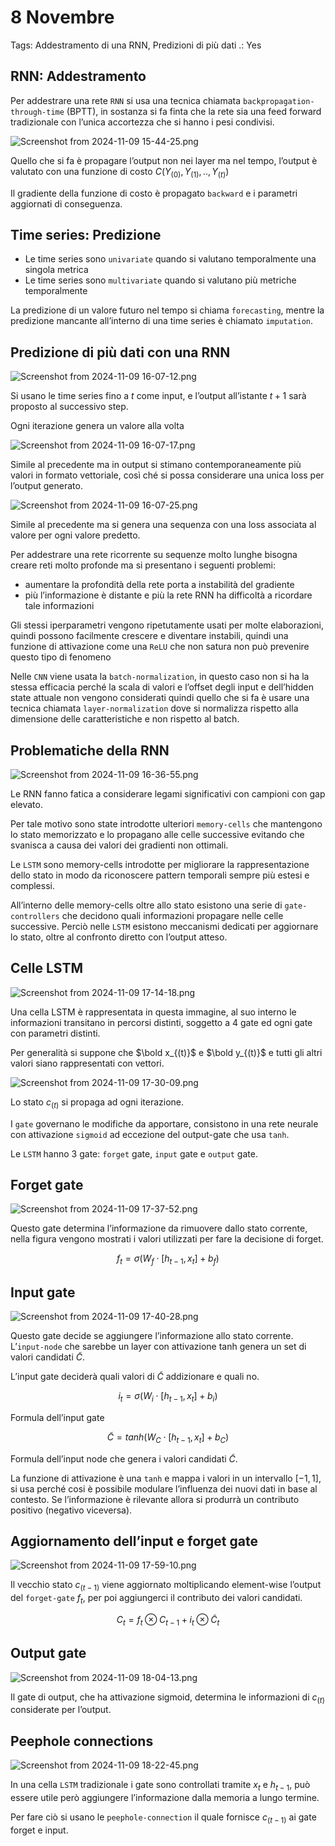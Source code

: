 # 8 Novembre

Tags: Addestramento di una RNN, Predizioni di più dati
.: Yes

## RNN: Addestramento

Per addestrare una rete `RNN` si usa una tecnica chiamata `backpropagation-through-time` (BPTT), in sostanza si fa finta che la rete sia una feed forward tradizionale con l’unica accortezza che si hanno i pesi condivisi.

![Screenshot from 2024-11-09 15-44-25.png](Screenshot_from_2024-11-09_15-44-25.png)

Quello che si fa è propagare l’output non nei layer ma nel tempo, l’output è valutato con una funzione di costo $C(Y_{(0)}, Y_{(1)},..,Y_{(t)})$

Il gradiente della funzione di costo è propagato `backward` e i parametri aggiornati di conseguenza.

## Time series: Predizione

- Le time series sono `univariate` quando si valutano temporalmente una singola metrica
- Le time series sono `multivariate` quando si valutano più metriche temporalmente

La predizione di un valore futuro nel tempo si chiama `forecasting`, mentre la predizione mancante all’interno di una time series è chiamato `imputation`.

## Predizione di più dati con una RNN

![Screenshot from 2024-11-09 16-07-12.png](Screenshot_from_2024-11-09_16-07-12.png)

Si usano le time series fino a $t$ come input, e l’output all’istante $t+1$ sarà proposto al successivo step.

Ogni iterazione genera un valore alla volta

![Screenshot from 2024-11-09 16-07-17.png](Screenshot_from_2024-11-09_16-07-17.png)

Simile al precedente ma in output si stimano contemporaneamente più valori in formato vettoriale, così ché si possa considerare una unica loss per l’output generato.

![Screenshot from 2024-11-09 16-07-25.png](Screenshot_from_2024-11-09_16-07-25.png)

Simile al precedente ma si genera una sequenza con una loss associata al valore per ogni valore predetto.

Per addestrare una rete ricorrente su sequenze molto lunghe bisogna creare reti molto profonde ma si presentano i seguenti problemi:

- aumentare la profondità della rete porta a instabilità del gradiente
- più l’informazione è distante e più la rete RNN ha difficoltà a ricordare tale informazioni

Gli stessi iperparametri vengono ripetutamente usati per molte elaborazioni, quindi possono facilmente crescere e diventare instabili, quindi una funzione di attivazione come una `ReLU` che non satura non può prevenire questo tipo di fenomeno

Nelle `CNN` viene usata la `batch-normalization`, in questo caso non si ha la stessa efficacia perché la scala di valori e l’offset degli input e dell’hidden state attuale non vengono considerati quindi quello che si fa è usare una tecnica chiamata `layer-normalization` dove si normalizza rispetto alla dimensione delle caratteristiche e non rispetto al batch. 

## Problematiche della RNN

![Screenshot from 2024-11-09 16-36-55.png](Screenshot_from_2024-11-09_16-36-55.png)

Le RNN fanno fatica a considerare legami significativi con campioni con gap elevato.

Per tale motivo sono state introdotte ulteriori `memory-cells` che mantengono lo stato memorizzato e lo propagano alle celle successive evitando che svanisca a causa dei valori dei gradienti non ottimali.

Le `LSTM` sono memory-cells introdotte per migliorare la rappresentazione dello stato in modo da riconoscere pattern temporali sempre più estesi e complessi. 

All’interno delle memory-cells oltre allo stato esistono una serie di `gate-controllers` che decidono quali informazioni propagare nelle celle successive. Perciò nelle `LSTM` esistono meccanismi dedicati per aggiornare lo stato, oltre al confronto diretto con l’output atteso.

## Celle LSTM

![Screenshot from 2024-11-09 17-14-18.png](Screenshot_from_2024-11-09_17-14-18.png)

Una cella LSTM è rappresentata in questa immagine, al suo interno le informazioni transitano in percorsi distinti, soggetto a 4 gate ed ogni gate con parametri distinti.

Per generalità si suppone che $\bold x_{(t)}$ e $\bold y_{(t)}$ e tutti gli altri valori siano rappresentati con vettori.

![Screenshot from 2024-11-09 17-30-09.png](Screenshot_from_2024-11-09_17-30-09.png)

Lo stato $c_{(t)}$ si propaga ad ogni iterazione.

I `gate` governano le modifiche da apportare, consistono in una rete neurale con attivazione `sigmoid` ad eccezione del output-gate che usa `tanh`.

Le `LSTM` hanno 3 gate: `forget` gate, `input` gate e `output` gate.

## Forget gate

![Screenshot from 2024-11-09 17-37-52.png](Screenshot_from_2024-11-09_17-37-52.png)

Questo gate determina l’informazione da rimuovere dallo stato corrente, nella figura vengono mostrati i valori utilizzati per fare la decisione di forget.

$$
f_t=\sigma(W_f\cdot\left[h_{t-1},x_t\right]+b_f)
$$

## Input gate

![Screenshot from 2024-11-09 17-40-28.png](Screenshot_from_2024-11-09_17-40-28.png)

Questo gate decide se aggiungere l’informazione allo stato corrente. L’`input-node` che sarebbe un layer con attivazione tanh genera un set di valori candidati $\widetilde{C}$.

L’input gate deciderà quali valori di $\widetilde{C}$ addizionare e quali no.

$$
i_t=\sigma(W_i\cdot \left[h_{t-1},x_t\right]+b_i)
$$

Formula dell’input gate

$$
\widetilde{C}=tanh(W_C\cdot[h_{t-1},x_t]+b_C)
$$

Formula dell’input node che genera i valori candidati $\widetilde{C}$. 

La funzione di attivazione è una `tanh` e mappa i valori in un intervallo $\left[-1, 1\right]$, si usa perché cosi è possibile modulare l’influenza dei nuovi dati in base al contesto. Se l’informazione è rilevante allora si produrrà un contributo positivo (negativo viceversa). 

## Aggiornamento dell’input e forget gate

![Screenshot from 2024-11-09 17-59-10.png](Screenshot_from_2024-11-09_17-59-10.png)

Il vecchio stato $c_{(t-1)}$ viene aggiornato moltiplicando element-wise l’output del `forget-gate` $f_t$, per poi aggiungerci il contributo dei valori candidati.

$$
C_t=f_t\otimes C_{t-1}+i_t\otimes \widetilde{C}_t
$$

## Output gate

![Screenshot from 2024-11-09 18-04-13.png](Screenshot_from_2024-11-09_18-04-13.png)

Il gate di output, che ha attivazione sigmoid, determina le informazioni di $c_{(t)}$ considerate per l’output.

## Peephole connections

![Screenshot from 2024-11-09 18-22-45.png](Screenshot_from_2024-11-09_18-22-45.png)

In una cella `LSTM` tradizionale i gate sono controllati tramite $x_t$ e $h_{t-1}$, può essere utile però aggiungere l’informazione dalla memoria a lungo termine.

Per fare ciò si usano le `peephole-connection` il quale fornisce $c_{(t-1)}$ ai gate forget e input.